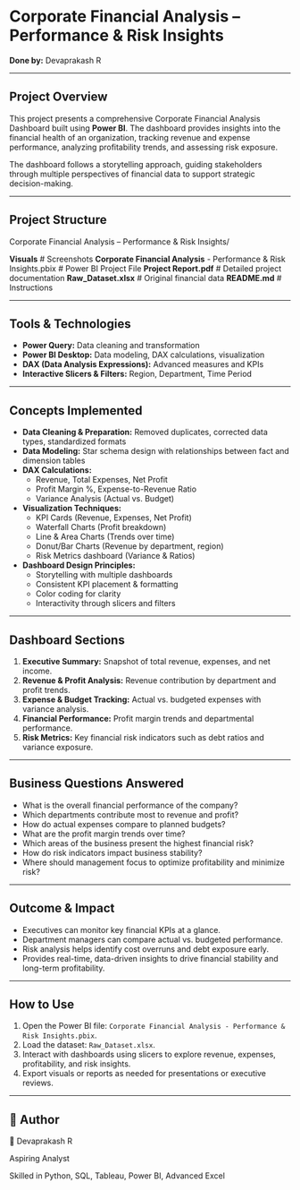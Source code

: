 # Corporate Financial Analysis – Performance & Risk Insights

**Done by:** Devaprakash R

---

## Project Overview
This project presents a comprehensive Corporate Financial Analysis Dashboard built using **Power BI**. The dashboard provides insights into the financial health of an organization, tracking revenue and expense performance, analyzing profitability trends, and assessing risk exposure.

The dashboard follows a storytelling approach, guiding stakeholders through multiple perspectives of financial data to support strategic decision-making.

---

## Project Structure
Corporate Financial Analysis – Performance & Risk Insights/
    
**Visuals** # Screenshots 
**Corporate Financial Analysis** - Performance & Risk Insights.pbix # Power BI Project File 
**Project Report.pdf** # Detailed project documentation 
**Raw_Dataset.xlsx** # Original financial data
**README.md** # Instructions

---

## Tools & Technologies
- **Power Query:** Data cleaning and transformation
- **Power BI Desktop:** Data modeling, DAX calculations, visualization
- **DAX (Data Analysis Expressions):** Advanced measures and KPIs
- **Interactive Slicers & Filters:** Region, Department, Time Period

---

## Concepts Implemented
- **Data Cleaning & Preparation:** Removed duplicates, corrected data types, standardized formats
- **Data Modeling:** Star schema design with relationships between fact and dimension tables
- **DAX Calculations:** 
  - Revenue, Total Expenses, Net Profit  
  - Profit Margin %, Expense-to-Revenue Ratio  
  - Variance Analysis (Actual vs. Budget)
- **Visualization Techniques:** 
  - KPI Cards (Revenue, Expenses, Net Profit)  
  - Waterfall Charts (Profit breakdown)  
  - Line & Area Charts (Trends over time)  
  - Donut/Bar Charts (Revenue by department, region)  
  - Risk Metrics dashboard (Variance & Ratios)
- **Dashboard Design Principles:**  
  - Storytelling with multiple dashboards  
  - Consistent KPI placement & formatting  
  - Color coding for clarity  
  - Interactivity through slicers and filters

---

## Dashboard Sections
1. **Executive Summary:** Snapshot of total revenue, expenses, and net income.
2. **Revenue & Profit Analysis:** Revenue contribution by department and profit trends.
3. **Expense & Budget Tracking:** Actual vs. budgeted expenses with variance analysis.
4. **Financial Performance:** Profit margin trends and departmental performance.
5. **Risk Metrics:** Key financial risk indicators such as debt ratios and variance exposure.

---

## Business Questions Answered
- What is the overall financial performance of the company?  
- Which departments contribute most to revenue and profit?  
- How do actual expenses compare to planned budgets?  
- What are the profit margin trends over time?  
- Which areas of the business present the highest financial risk?  
- How do risk indicators impact business stability?  
- Where should management focus to optimize profitability and minimize risk?

---

## Outcome & Impact
- Executives can monitor key financial KPIs at a glance.  
- Department managers can compare actual vs. budgeted performance.  
- Risk analysis helps identify cost overruns and debt exposure early.  
- Provides real-time, data-driven insights to drive financial stability and long-term profitability.

---

## How to Use
1. Open the Power BI file: `Corporate Financial Analysis - Performance & Risk Insights.pbix`.
2. Load the dataset: `Raw_Dataset.xlsx`.
3. Interact with dashboards using slicers to explore revenue, expenses, profitability, and risk insights.
4. Export visuals or reports as needed for presentations or executive reviews.

---

## 📜 Author

👤 Devaprakash R

Aspiring Analyst

Skilled in Python, SQL, Tableau, Power BI, Advanced Excel